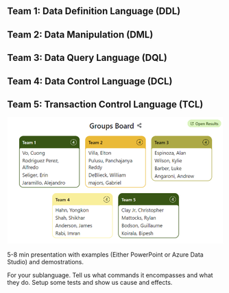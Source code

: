 ## Team 1: Data Definition Language (DDL)
## Team 2: Data Manipulation (DML) 
## Team 3: Data Query Language (DQL)
## Team 4: Data Control Language (DCL)
## Team 5: Transaction Control Language (TCL)

![Teams](./SQL_SUBPresetation_TEAM.png)

5-8 min presentation with examples (Either PowerPoint or Azure Data Studio) and demostrations.

For your sublanguage. Tell us what commands it encompasses and what they do. Setup some tests and show us cause and effects.
